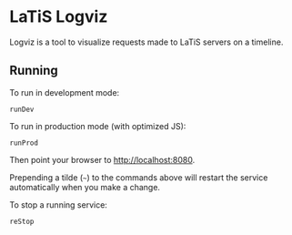 # LaTiS Logviz

Logviz is a tool to visualize requests made to LaTiS servers on a timeline.

## Running

To run in development mode:

```
runDev
```

To run in production mode (with optimized JS):

```
runProd
```

Then point your browser to [http://localhost:8080](http://localhost:8080).

Prepending a tilde (`~`) to the commands above will restart the service automatically when you make a change.

To stop a running service:

```
reStop
```
